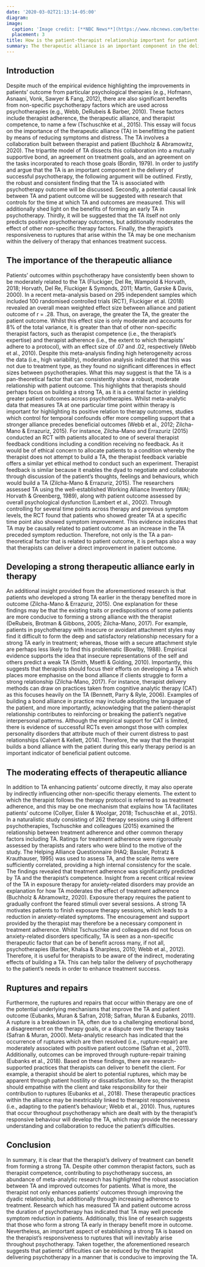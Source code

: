 ```yaml
---
date: '2020-03-02T21:13:14-05:00'
diagram: 
image:
  caption: 'Image credit: [**NBC News**](https://www.nbcnews.com/better/lifestyle/how-break-your-therapist-learn-something-it-ncna980581)'
  placement: 3
title: How is the patient-therapist relationship important for patient outcome?
summary: The therapeutic alliance is an important component in the delivery of successful psychotherapy. This essay will discuss the evidence on how exactly this alliance is useful for patients.
---
```


## Introduction

Despite much of the empirical evidence highlighting the improvements in patients’ outcome from particular psychological therapies (e.g., Hofmann, Asnaani, Vonk, Sawyer & Fang, 2012), there are also significant benefits from non-specific psychotherapy factors which are used across psychotherapies (e.g., Webb, DeRubeis & Barber, 2010). These factors include therapist adherence, the therapeutic alliance, and therapist competence, to name a few (Tschuschke et al., 2015). This essay will focus on the importance of the therapeutic alliance (TA) in benefitting the patient by means of reducing symptoms and distress. The TA involves a collaboration built between therapist and patient (Buchholz & Abramowitz, 2020). The tripartite model of TA dissects this collaboration into a mutually supportive bond, an agreement on treatment goals, and an agreement on the tasks incorporated to reach those goals (Bordin, 1979). In order to justify and argue that the TA is an important component in the delivery of successful psychotherapy, the following argument will be outlined. Firstly, the robust and consistent finding that the TA is associated with psychotherapy outcome will be discussed. Secondly, a potential causal link between TA and patient outcome will be suggested with research that controls for the time at which TA and outcomes are measured. This will additionally shed light on the benefits of forming an early TA in psychotherapy. Thirdly, it will be suggested that the TA itself not only predicts positive psychotherapy outcomes, but additionally moderates the effect of other non-specific therapy factors. Finally, the therapist’s responsiveness to ruptures that arise within the TA may be one mechanism within the delivery of therapy that enhances treatment success.

## The importance of the therapeutic alliance

Patients’ outcomes within psychotherapy have consistently been shown to be moderately related to the TA (Fluckiger, Del Re, Wampold & Horvath, 2018; Horvath, Del Re, Fluckiger & Symonds, 2011; Martin, Garske & Davis, 2000). In a recent meta-analysis based on 295 independent samples which included 100 randomised controlled trials (RCT), Fluckiger et al. (2018) revealed an overall mean weighted effect size between alliance and patient outcome of r = .28. Thus, on average, the greater the TA, the greater the patient outcome. Whilst this effect size is only moderate and accounts for 8% of the total variance, it is greater than that of other non-specific therapist factors, such as therapist competence (i.e., the therapist’s expertise) and therapist adherence (i.e., the extent to which therapists’ adhere to a protocol), with an effect size of .07 and .02, respectively (Webb et al., 2010). Despite this meta-analysis finding high heterogeneity across the data (i.e., high variability), moderation analysis indicated that this was not due to treatment type, as they found no significant differences in effect sizes between psychotherapies. What this may suggest is that the TA is a pan-theoretical factor that can consistently show a robust, moderate relationship with patient outcome. This highlights that therapists should perhaps focus on building a strong TA, as it is a central factor in yielding greater patient outcomes across psychotherapies. 
Whilst meta-analytic data that measures TA at one particular time point within therapy is important for highlighting its positive relation to therapy outcomes, studies which control for temporal confounds offer more compelling support that a stronger alliance precedes beneficial outcomes (Webb et al., 2012; Zilcha-Mano & Errazuriz, 2015). For instance, Zilcha-Mano and Errazuriz (2015) conducted an RCT with patients allocated to one of several therapist feedback conditions including a condition receiving no feedback. As it would be of ethical concern to allocate patients to a condition whereby the therapist does not attempt to build a TA, the therapist feedback variable offers a similar yet ethical method to conduct such an experiment. Therapist feedback is similar because it enables the dyad to negotiate and collaborate through discussion of the patient’s thoughts, feelings and behaviours, which would build a TA (Zilcha-Mano & Errazuriz, 2015). The researchers assessed TA using the well-established Working Alliance Inventory (WAI; Horvath & Greenberg, 1989), along with patient outcome assessed by overall psychological dysfunction (Lambert et al., 2002). Through controlling for several time points across therapy and previous symptom levels, the RCT found that patients who showed greater TA at a specific time point also showed symptom improvement. This evidence indicates that TA may be causally related to patient outcome as an increase in the TA preceded symptom reduction. Therefore, not only is the TA a pan-theoretical factor that is related to patient outcome, it is perhaps also a way that therapists can deliver a direct improvement in patient outcome. 

## Developing a strong therapeutic alliance early in therapy

An additional insight provided from the aforementioned research is that patients who developed a strong TA earlier in the therapy benefited more in outcome (Zilcha-Mano & Errazuriz, 2015). One explanation for these findings may be that the existing traits or predispositions of some patients are more conducive to forming a strong alliance with the therapist (DeRubeis, Brotman & Gibbons, 2005; Zilcha-Mano, 2017). For example, patients in psychotherapy with insecure or avoidant attachment styles may find it difficult to form the deep and satisfactory relationship necessary for a strong TA early in treatment; whereas, those with a secure attachment style are perhaps less likely to find this problematic (Bowlby, 1988). Empirical evidence supports the idea that insecure representations of the self and others predict a weak TA (Smith, Msetfi & Golding, 2010). Importantly, this suggests that therapists should focus their efforts on developing a TA which places more emphasise on the bond alliance if clients struggle to form a strong relationship (Zilcha-Mano, 2017). For instance, therapist delivery methods can draw on practices taken from cognitive analytic therapy (CAT) as this focuses heavily on the TA (Bennett, Parry & Ryle, 2006). Examples of building a bond alliance in practice may include adopting the language of the patient, and more importantly, acknowledging that the patient-therapist relationship contributes to reinforcing or breaking the patient’s negative interpersonal patterns. Although the empirical support for CAT is limited, there is evidence of successful RCTs even amongst those with complex personality disorders that attribute much of their current distress to past relationships (Calvert & Kellett, 2014). Therefore, the way that the therapist builds a bond alliance with the patient during this early therapy period is an important indicator of beneficial patient outcome.

## The moderating effects of therapeutic alliance

In addition to TA enhancing patients’ outcome directly, it may also operate by indirectly influencing other non-specific therapy elements. The extent to which the therapist follows the therapy protocol is referred to as treatment adherence, and this may be one mechanism that explains how TA facilitates patients’ outcome (Collyer, Eisler & Woolgar, 2018; Tschuschke et al., 2015). In a naturalistic study consisting of 262 therapy sessions using 8 different psychotherapies, Tschuschke and colleagues (2015) examined the relationship between treatment adherence and other common therapy factors including TA. Ratings for treatment adherence were rigorously assessed by therapists and raters who were blind to the motive of the study. The Helping Alliance Questionnaire (HAQ; Bassler, Potratz & Krauthauser, 1995) was used to assess TA, and the scale items were sufficiently correlated, providing a high internal consistency for the scale. The findings revealed that treatment adherence was significantly predicted by TA and the therapist’s competence. Insight from a recent critical review of the TA in exposure therapy for anxiety-related disorders may provide an explanation for how TA moderates the effect of treatment adherence (Buchholz & Abramowitz, 2020). Exposure therapy requires the patient to gradually confront the feared stimuli over several sessions. A strong TA motivates patients to finish exposure therapy sessions, which leads to a reduction in anxiety-related symptoms. The encouragement and support provided by the therapist may therefore be a necessary component in treatment adherence. Whilst Tschuschke and colleagues did not focus on anxiety-related disorders specifically, TA is seen as a non-specific therapeutic factor that can be of benefit across many, if not all, psychotherapies (Barber, Khalsa & Sharpless, 2010; Webb et al., 2012). Therefore, it is useful for therapists to be aware of the indirect, moderating effects of building a TA. This can help tailor the delivery of psychotherapy to the patient’s needs in order to enhance treatment success.

## Ruptures and repairs

Furthermore, the ruptures and repairs that occur within therapy are one of the potential underlying mechanisms that improve the TA and patient outcome (Eubanks, Muran & Safran, 2018; Safran, Muran & Eubanks, 2011). A rupture is a breakdown in TA, often due to a challenging emotional bond, a disagreement on the therapy goals, or a dispute over the therapy tasks (Safran & Muran, 2000). Meta-analytic research has indicated that the occurrence of ruptures which are then resolved (i.e., rupture-repair) are moderately associated with positive patient outcome (Safran et al., 2011). Additionally, outcomes can be improved through rupture-repair training (Eubanks et al., 2018). Based on these findings, there are research-supported practices that therapists can deliver to benefit the client. For example, a therapist should be alert to potential ruptures, which may be apparent through patient hostility or dissatisfaction. More so, the therapist should empathise with the client and take responsibility for their contribution to ruptures (Eubanks et al., 2018). These therapeutic practices within the alliance may be inextricably linked to therapist responsiveness (i.e., adapting to the patient’s behaviour; Webb et al., 2010). Thus, ruptures that occur throughout psychotherapy which are dealt with by the therapist’s responsive behaviour will develop the TA, which may provide the necessary understanding and collaboration to reduce the patient’s difficulties. 

## Conclusion

In summary, it is clear that the therapist’s delivery of treatment can benefit from forming a strong TA. Despite other common therapist factors, such as therapist competence, contributing to psychotherapy success, an abundance of meta-analytic research has highlighted the robust association between TA and improved outcomes for patients. What is more, the therapist not only enhances patients’ outcomes through improving the dyadic relationship, but additionally through increasing adherence to treatment. Research which has measured TA and patient outcome across the duration of psychotherapy has indicated that TA may well precede symptom reduction in patients. Additionally, this line of research suggests that those who form a strong TA early in therapy benefit more in outcome.  Nevertheless, an important aspect of establishing a strong TA is based on the therapist’s responsiveness to ruptures that will inevitably arise throughout psychotherapy. Taken together, the aforementioned research suggests that patients’ difficulties can be reduced by the therapist delivering psychotherapy in a manner that is conducive to improving the TA.

